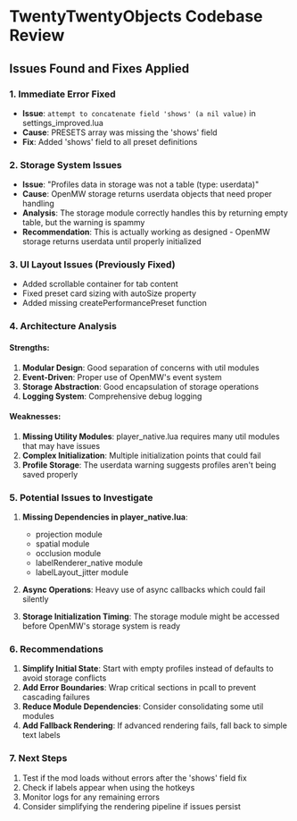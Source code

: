 # TwentyTwentyObjects Codebase Review

## Issues Found and Fixes Applied

### 1. **Immediate Error Fixed**
- **Issue**: `attempt to concatenate field 'shows' (a nil value)` in settings_improved.lua
- **Cause**: PRESETS array was missing the 'shows' field
- **Fix**: Added 'shows' field to all preset definitions

### 2. **Storage System Issues**
- **Issue**: "Profiles data in storage was not a table (type: userdata)"
- **Cause**: OpenMW storage returns userdata objects that need proper handling
- **Analysis**: The storage module correctly handles this by returning empty table, but the warning is spammy
- **Recommendation**: This is actually working as designed - OpenMW storage returns userdata until properly initialized

### 3. **UI Layout Issues (Previously Fixed)**
- Added scrollable container for tab content
- Fixed preset card sizing with autoSize property
- Added missing createPerformancePreset function

### 4. **Architecture Analysis**

#### Strengths:
1. **Modular Design**: Good separation of concerns with util modules
2. **Event-Driven**: Proper use of OpenMW's event system
3. **Storage Abstraction**: Good encapsulation of storage operations
4. **Logging System**: Comprehensive debug logging

#### Weaknesses:
1. **Missing Utility Modules**: player_native.lua requires many util modules that may have issues
2. **Complex Initialization**: Multiple initialization points that could fail
3. **Profile Storage**: The userdata warning suggests profiles aren't being saved properly

### 5. **Potential Issues to Investigate**

1. **Missing Dependencies in player_native.lua**:
   - projection module
   - spatial module  
   - occlusion module
   - labelRenderer_native module
   - labelLayout_jitter module

2. **Async Operations**: Heavy use of async callbacks which could fail silently

3. **Storage Initialization Timing**: The storage module might be accessed before OpenMW's storage system is ready

### 6. **Recommendations**

1. **Simplify Initial State**: Start with empty profiles instead of defaults to avoid storage conflicts
2. **Add Error Boundaries**: Wrap critical sections in pcall to prevent cascading failures
3. **Reduce Module Dependencies**: Consider consolidating some util modules
4. **Add Fallback Rendering**: If advanced rendering fails, fall back to simple text labels

### 7. **Next Steps**

1. Test if the mod loads without errors after the 'shows' field fix
2. Check if labels appear when using the hotkeys
3. Monitor logs for any remaining errors
4. Consider simplifying the rendering pipeline if issues persist 